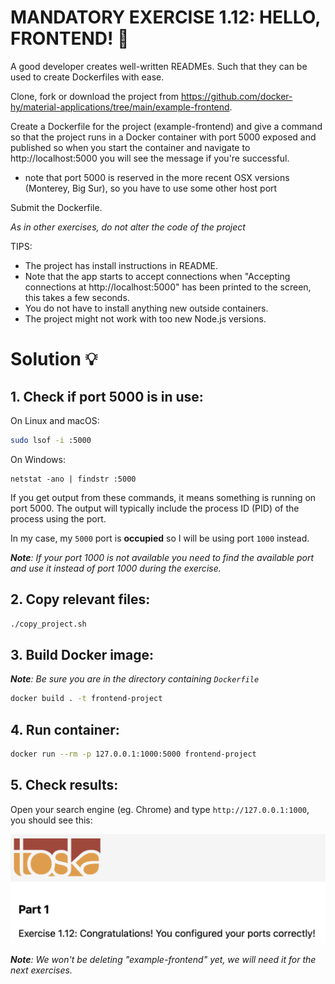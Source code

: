 # MANDATORY EXERCISE 1.12: HELLO, FRONTEND! 🤔
A good developer creates well-written READMEs. Such that they can be used to create Dockerfiles with ease.

Clone, fork or download the project from https://github.com/docker-hy/material-applications/tree/main/example-frontend.

Create a Dockerfile for the project (example-frontend) and give a command so that the project runs in a Docker container with port 5000 exposed and published so when you start the container and navigate to http://localhost:5000 you will see the message if you're successful.

- note that port 5000 is reserved in the more recent OSX versions (Monterey, Big Sur), so you have to use some other host port

Submit the Dockerfile.

_As in other exercises, do not alter the code of the project_

TIPS: 
- The project has install instructions in README.
- Note that the app starts to accept connections when "Accepting connections at http://localhost:5000" has been printed to the screen, this takes a few seconds.
- You do not have to install anything new outside containers.
- The project might not work with too new Node.js versions.

# Solution 💡

## 1. Check if port 5000 is in use:

On Linux and macOS:
```bash
sudo lsof -i :5000
```
On Windows:
```
netstat -ano | findstr :5000
```
If you get output from these commands, it means something is running on port 5000. The output will typically include the process ID (PID) of the process using the port.

In my case, my `5000` port is **occupied** so I will be using port `1000` instead.

_**Note**: If your port 1000 is not available you need to find the available port and use it instead of port 1000 during the exercise._

## 2. Copy relevant files:

```bash
./copy_project.sh
```

## 3. Build Docker image:

_**Note**: Be sure you are in the directory containing `Dockerfile`_

```bash
docker build . -t frontend-project
```

## 4. Run container:
    
```bash
docker run --rm -p 127.0.0.1:1000:5000 frontend-project
```

## 5. Check results:
Open your search engine (eg. Chrome) and type `http://127.0.0.1:1000`, you should see this:

![success](https://github.com/milistu/DevOpsWithDocker/blob/main/assets/exercise_1_12_output.png "Exercise 12 Output")

_**Note**: We won't be deleting "example-frontend" yet, we will need it for the next exercises._
